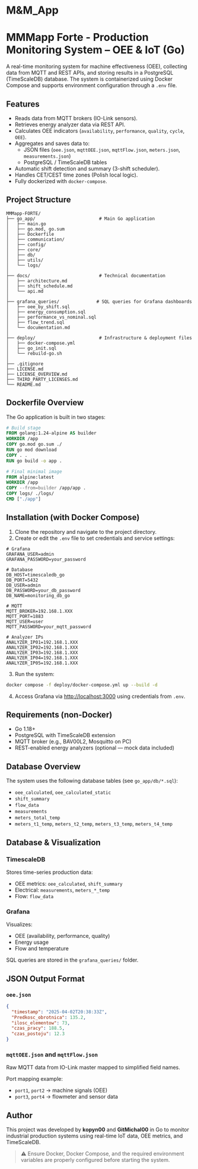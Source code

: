 # M&M_App
# MMMapp Forte - Production Monitoring System – OEE & IoT (Go)

A real-time monitoring system for machine effectiveness (OEE), collecting data from MQTT and REST APIs, and storing results in a PostgreSQL (TimeScaleDB) database. The system is containerized using Docker Compose and supports environment configuration through a `.env` file.

## Features

- Reads data from MQTT brokers (IO-Link sensors).
- Retrieves energy analyzer data via REST API.
- Calculates OEE indicators (`availability`, `performance`, `quality`, `cycle`, `OEE`).
- Aggregates and saves data to:
  - JSON files (`oee.json`, `mqttOEE.json`, `mqttFlow.json`, `meters.json`, `measurements.json`)
  - PostgreSQL / TimeScaleDB tables
- Automatic shift detection and summary (3-shift scheduler).
- Handles CET/CEST time zones (Polish local logic).
- Fully dockerized with `docker-compose`.

## Project Structure

```
MMMapp-FORTE/
├── go_app/                        # Main Go application
│   ├── main.go
│   ├── go.mod, go.sum
│   ├── Dockerfile
│   ├── communication/
│   ├── config/
│   ├── core/
│   ├── db/
│   ├── utils/
│   └── logs/
│
├── docs/                          # Technical documentation
│   ├── architecture.md
│   ├── shift_schedule.md
│   └── api.md
│
├── grafana_queries/              # SQL queries for Grafana dashboards
│   ├── oee_by_shift.sql
│   ├── energy_consumption.sql
│   ├── performance_vs_nominal.sql
│   ├── flow_trend.sql
│   └── documentation.md
│
├── deploy/                        # Infrastructure & deployment files
│   ├── docker-compose.yml
│   ├── go_init.sql
│   └── rebuild-go.sh
│
├── .gitignore
├── LICENSE.md
├── LICENSE_OVERVIEW.md
├── THIRD_PARTY_LICENSES.md
└── README.md
```

## Dockerfile Overview

The Go application is built in two stages:

```Dockerfile
# Build stage
FROM golang:1.24-alpine AS builder
WORKDIR /app
COPY go.mod go.sum ./
RUN go mod download
COPY . .
RUN go build -o app .

# Final minimal image
FROM alpine:latest
WORKDIR /app
COPY --from=builder /app/app .
COPY logs/ ./logs/
CMD ["./app"]
```

## Installation (with Docker Compose)

1. Clone the repository and navigate to the project directory.
2. Create or edit the `.env` file to set credentials and service settings:

```env
# Grafana
GRAFANA_USER=admin
GRAFANA_PASSWORD=your_password

# Database
DB_HOST=timescaledb_go
DB_PORT=5432
DB_USER=admin
DB_PASSWORD=your_db_password
DB_NAME=monitoring_db_go

# MQTT
MQTT_BROKER=192.168.1.XXX
MQTT_PORT=1883
MQTT_USER=user
MQTT_PASSWORD=your_mqtt_password

# Analyzer IPs
ANALYZER_IP01=192.168.1.XXX
ANALYZER_IP02=192.168.1.XXX
ANALYZER_IP03=192.168.1.XXX
ANALYZER_IP04=192.168.1.XXX
ANALYZER_IP05=192.168.1.XXX
```

3. Run the system:

```bash
docker compose -f deploy/docker-compose.yml up --build -d
```

4. Access Grafana via [http://localhost:3000](http://localhost:3000) using credentials from `.env`.

## Requirements (non-Docker)

- Go 1.18+
- PostgreSQL with TimeScaleDB extension
- MQTT broker (e.g., BAV00L2, Mosquitto on PC)
- REST-enabled energy analyzers (optional — mock data included)

## Database Overview

The system uses the following database tables (see `go_app/db/*.sql`):

- `oee_calculated`, `oee_calculated_static`
- `shift_summary`
- `flow_data`
- `measurements`
- `meters_total_temp`
- `meters_t1_temp`, `meters_t2_temp`, `meters_t3_temp`, `meters_t4_temp`

## Database & Visualization

### TimescaleDB

Stores time-series production data:
- OEE metrics: `oee_calculated`, `shift_summary`
- Electrical: `measurements`, `meters_*_temp`
- Flow: `flow_data`

### Grafana

Visualizes:
- OEE (availability, performance, quality)
- Energy usage
- Flow and temperature

SQL queries are stored in the `grafana_queries/` folder.

## JSON Output Format

### `oee.json`

```json
{
  "timestamp": "2025-04-02T20:38:33Z",
  "Predkosc_obrotnica": 135.2,
  "ilosc_elementow": 73,
  "czas_pracy": 188.5,
  "czas_postoju": 12.3
}
```

### `mqttOEE.json` and `mqttFlow.json`

Raw MQTT data from IO-Link master mapped to simplified field names.

Port mapping example:

- `port1`, `port2` → machine signals (OEE)
- `port3`, `port4` → flowmeter and sensor data

## Author

This project was developed by **kopyn00** and **GitMichal00** in Go to monitor industrial production systems using real-time IoT data, OEE metrics, and TimeScaleDB.

> ⚠️ Ensure Docker, Docker Compose, and the required environment variables are properly configured before starting the system.

